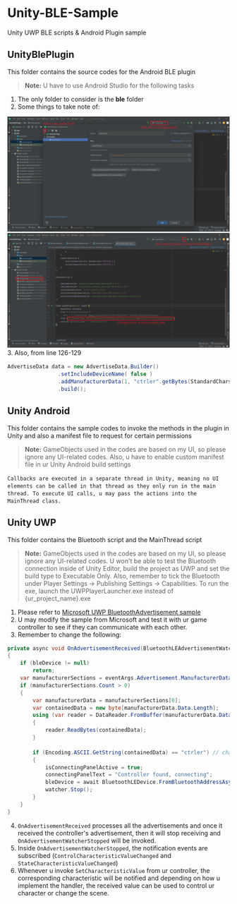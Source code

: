 # Unity-BLE-Sample
Unity UWP BLE scripts &amp; Android Plugin sample

## UnityBlePlugin
This folder contains the source codes for the Android BLE plugin

> **Note:** U have to use Android Studio for the following tasks

1. The only folder to consider is the **ble** folder
2. Some things to take note of:
<img src='ReadmeImages/androidStudio-build.png' width='800px'>
<img src='ReadmeImages/androidStudio-gradle.png' width='800px'>
3. Also, from line 126-129

```java
AdvertiseData data = new AdvertiseData.Builder()
                .setIncludeDeviceName( false )
                .addManufacturerData(1, "ctrler".getBytes(StandardCharsets.UTF_8)) // Change "ctrler" to any string that has a length <= 10
                .build();
```

## Unity Android 
This folder contains the sample codes to invoke the methods in the plugin in Unity and also a manifest file to request for certain permissions

> **Note:** GameObjects used in the codes are based on my UI, so please ignore any UI-related codes.
> Also, u have to enable custom manifest file in ur Unity Android build settings

``
Callbacks are executed in a separate thread in Unity, meaning no UI elements can be called in that thread as they only run in the main thread.
To execute UI calls, u may pass the actions into the MainThread class.
``

## Unity UWP
This folder contains the Bluetooth script and the MainThread script

> **Note:** GameObjects used in the codes are based on my UI, so please ignore any UI-related codes.
> U won't be able to test the Bluetooth connection inside of Unity Editor, build the project as UWP and set the build type to Executable Only.
> Also, remember to tick the Bluetooth under Player Settings -> Publishing Settings -> Capabilities.
> To run the exe, launch the UWPPlayerLauncher.exe instead of {ur_project_name}.exe

1. Please refer to [Microsoft UWP BluetoothAdvertisement sample](https://github.com/microsoft/Windows-universal-samples/tree/main/Samples/BluetoothAdvertisement)
2. U may modify the sample from Microsoft and test it with ur game controller to see if they can communicate with each other. 
3. Remember to change the following:

```cs
private async void OnAdvertisementReceived(BluetoothLEAdvertisementWatcher watcher, BluetoothLEAdvertisementReceivedEventArgs eventArgs)
{
    if (bleDevice != null)
        return;
    var manufacturerSections = eventArgs.Advertisement.ManufacturerData;
    if (manufacturerSections.Count > 0)
    {
        var manufacturerData = manufacturerSections[0];
        var containedData = new byte[manufacturerData.Data.Length];
        using (var reader = DataReader.FromBuffer(manufacturerData.Data))
        {
            reader.ReadBytes(containedData);
        }
        
        if (Encoding.ASCII.GetString(containedData) == "ctrler") // change the string to the one u used in ur android plugin
        {
            isConnectingPanelActive = true;
            connectingPanelText = "Controller found, connecting";
            bleDevice = await BluetoothLEDevice.FromBluetoothAddressAsync(eventArgs.BluetoothAddress);
            watcher.Stop();
        }
    }
}
```

4. ``OnAdvertisementReceived`` processes all the advertisements and once it received the controller's advertisement, then it will stop receiving and ``OnAdvertisementWatcherStopped`` will be invoked.
5. Inside ``OnAdvertisementWatcherStopped``, the notification events are subscribed (``ControlCharacteristicValueChanged`` and ``StateCharacteristicValueChanged``)
6. Whenever u invoke ``SetCharacteristicValue`` from ur controller, the corresponding characteristic will be notified and depending on how u implement the handler, the received value can be used to control ur character or change the scene.